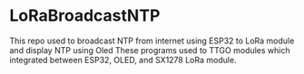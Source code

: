 # LoRaBroadcastNTP
This repo used to broadcast NTP from internet using ESP32 to LoRa module and display NTP using Oled
These programs used to TTGO modules which integrated between ESP32, OLED, and SX1278 LoRa module.

